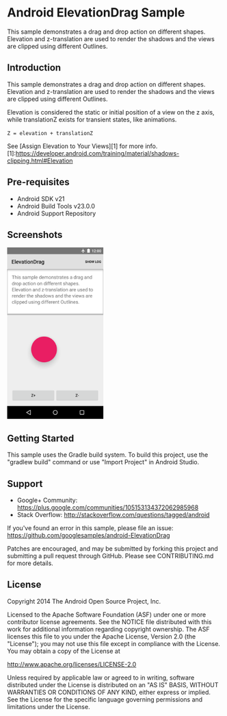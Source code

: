 
Android ElevationDrag Sample
===================================

This sample demonstrates a drag and drop action on different shapes. Elevation and
z-translation are used to render the shadows and the views are clipped using different
Outlines.

Introduction
------------

This sample demonstrates a drag and drop action on different shapes. Elevation and
z-translation are used to render the shadows and the views are clipped using different
Outlines.

Elevation is considered the static or initial position of a view on the z axis, while
translationZ exists for transient states, like animations.

`Z = elevation + translationZ`

See [Assign Elevation to Your Views][1] for more info.
[1]:https://developer.android.com/training/material/shadows-clipping.html#Elevation

Pre-requisites
--------------

- Android SDK v21
- Android Build Tools v23.0.0
- Android Support Repository

Screenshots
-------------

<img src="screenshots/1-main.png" height="400" alt="Screenshot"/> 

Getting Started
---------------

This sample uses the Gradle build system. To build this project, use the
"gradlew build" command or use "Import Project" in Android Studio.

Support
-------

- Google+ Community: https://plus.google.com/communities/105153134372062985968
- Stack Overflow: http://stackoverflow.com/questions/tagged/android

If you've found an error in this sample, please file an issue:
https://github.com/googlesamples/android-ElevationDrag

Patches are encouraged, and may be submitted by forking this project and
submitting a pull request through GitHub. Please see CONTRIBUTING.md for more details.

License
-------

Copyright 2014 The Android Open Source Project, Inc.

Licensed to the Apache Software Foundation (ASF) under one or more contributor
license agreements.  See the NOTICE file distributed with this work for
additional information regarding copyright ownership.  The ASF licenses this
file to you under the Apache License, Version 2.0 (the "License"); you may not
use this file except in compliance with the License.  You may obtain a copy of
the License at

http://www.apache.org/licenses/LICENSE-2.0

Unless required by applicable law or agreed to in writing, software
distributed under the License is distributed on an "AS IS" BASIS, WITHOUT
WARRANTIES OR CONDITIONS OF ANY KIND, either express or implied.  See the
License for the specific language governing permissions and limitations under
the License.
